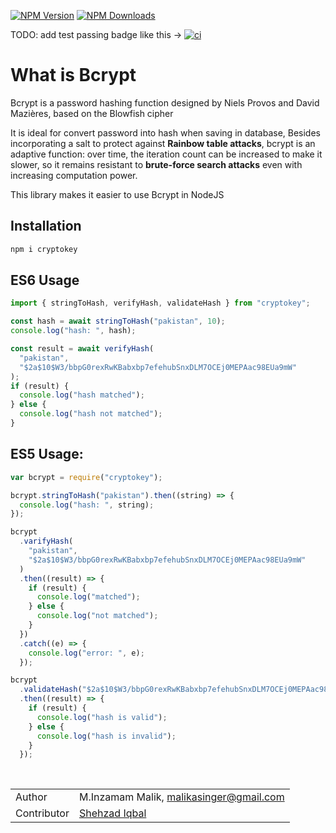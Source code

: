 
[![NPM Version][npm-version-image]][npm-url]
[![NPM Downloads][npm-downloads-image]][npm-url]

TODO: add test passing badge like this ->
[![ci](https://github.com/kelektiv/node.bcrypt.js/actions/workflows/ci.yaml/badge.svg)](https://github.com/kelektiv/node.bcrypt.js/actions/workflows/ci.yaml)


[npm-downloads-image]: https://badgen.net/npm/dy/cryptokey
[npm-url]: https://npmjs.org/package/cryptokey
[github-url]: https://npmjs.org/package/cryptokey
[npm-version-image]: https://badgen.net/npm/v/cryptokey

# What is Bcrypt

Bcrypt is a password hashing function designed by Niels Provos and David Mazières, based on the Blowfish cipher

It is ideal for convert password into hash when saving in database, Besides incorporating a salt to protect against **Rainbow table attacks**, bcrypt is an adaptive function: over time, the iteration count can be increased to make it slower, so it remains resistant to **brute-force search attacks** even with increasing computation power.

This library makes it easier to use Bcrypt in NodeJS

## Installation

```bash
npm i cryptokey
```

## ES6 Usage

```js
import { stringToHash, verifyHash, validateHash } from "cryptokey";

const hash = await stringToHash("pakistan", 10);
console.log("hash: ", hash);

const result = await verifyHash(
  "pakistan",
  "$2a$10$W3/bbpG0rexRwKBabxbp7efehubSnxDLM7OCEj0MEPAac98EUa9mW"
);
if (result) {
  console.log("hash matched");
} else {
  console.log("hash not matched");
}
```

## ES5 Usage:

```js
var bcrypt = require("cryptokey");

bcrypt.stringToHash("pakistan").then((string) => {
  console.log("hash: ", string);
});

bcrypt
  .varifyHash(
    "pakistan",
    "$2a$10$W3/bbpG0rexRwKBabxbp7efehubSnxDLM7OCEj0MEPAac98EUa9mW"
  )
  .then((result) => {
    if (result) {
      console.log("matched");
    } else {
      console.log("not matched");
    }
  })
  .catch((e) => {
    console.log("error: ", e);
  });

bcrypt
  .validateHash("$2a$10$W3/bbpG0rexRwKBabxbp7efehubSnxDLM7OCEj0MEPAac98EUa9mW")
  .then((result) => {
    if (result) {
      console.log("hash is valid");
    } else {
      console.log("hash is invalid");
    }
  });
```

<br>

|             |                                                                          |
| ----------- | ------------------------------------------------------------------------ |
| Author      | M.Inzamam Malik, [malikasinger@gmail.com](mailto:malikasinger@gmail.com) |
| Contributor | [Shehzad Iqbal](https://github.com/shehza-d)                             |
